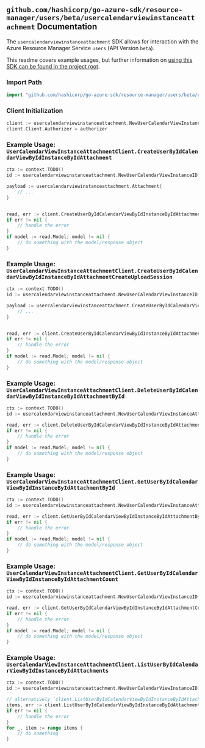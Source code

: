 
## `github.com/hashicorp/go-azure-sdk/resource-manager/users/beta/usercalendarviewinstanceattachment` Documentation

The `usercalendarviewinstanceattachment` SDK allows for interaction with the Azure Resource Manager Service `users` (API Version `beta`).

This readme covers example usages, but further information on [using this SDK can be found in the project root](https://github.com/hashicorp/go-azure-sdk/tree/main/docs).

### Import Path

```go
import "github.com/hashicorp/go-azure-sdk/resource-manager/users/beta/usercalendarviewinstanceattachment"
```


### Client Initialization

```go
client := usercalendarviewinstanceattachment.NewUserCalendarViewInstanceAttachmentClientWithBaseURI("https://management.azure.com")
client.Client.Authorizer = authorizer
```


### Example Usage: `UserCalendarViewInstanceAttachmentClient.CreateUserByIdCalendarViewByIdInstanceByIdAttachment`

```go
ctx := context.TODO()
id := usercalendarviewinstanceattachment.NewUserCalendarViewInstanceID("userIdValue", "eventIdValue", "eventId1Value")

payload := usercalendarviewinstanceattachment.Attachment{
	// ...
}


read, err := client.CreateUserByIdCalendarViewByIdInstanceByIdAttachment(ctx, id, payload)
if err != nil {
	// handle the error
}
if model := read.Model; model != nil {
	// do something with the model/response object
}
```


### Example Usage: `UserCalendarViewInstanceAttachmentClient.CreateUserByIdCalendarViewByIdInstanceByIdAttachmentCreateUploadSession`

```go
ctx := context.TODO()
id := usercalendarviewinstanceattachment.NewUserCalendarViewInstanceID("userIdValue", "eventIdValue", "eventId1Value")

payload := usercalendarviewinstanceattachment.CreateUserByIdCalendarViewByIdInstanceByIdAttachmentCreateUploadSessionRequest{
	// ...
}


read, err := client.CreateUserByIdCalendarViewByIdInstanceByIdAttachmentCreateUploadSession(ctx, id, payload)
if err != nil {
	// handle the error
}
if model := read.Model; model != nil {
	// do something with the model/response object
}
```


### Example Usage: `UserCalendarViewInstanceAttachmentClient.DeleteUserByIdCalendarViewByIdInstanceByIdAttachmentById`

```go
ctx := context.TODO()
id := usercalendarviewinstanceattachment.NewUserCalendarViewInstanceAttachmentID("userIdValue", "eventIdValue", "eventId1Value", "attachmentIdValue")

read, err := client.DeleteUserByIdCalendarViewByIdInstanceByIdAttachmentById(ctx, id)
if err != nil {
	// handle the error
}
if model := read.Model; model != nil {
	// do something with the model/response object
}
```


### Example Usage: `UserCalendarViewInstanceAttachmentClient.GetUserByIdCalendarViewByIdInstanceByIdAttachmentById`

```go
ctx := context.TODO()
id := usercalendarviewinstanceattachment.NewUserCalendarViewInstanceAttachmentID("userIdValue", "eventIdValue", "eventId1Value", "attachmentIdValue")

read, err := client.GetUserByIdCalendarViewByIdInstanceByIdAttachmentById(ctx, id)
if err != nil {
	// handle the error
}
if model := read.Model; model != nil {
	// do something with the model/response object
}
```


### Example Usage: `UserCalendarViewInstanceAttachmentClient.GetUserByIdCalendarViewByIdInstanceByIdAttachmentCount`

```go
ctx := context.TODO()
id := usercalendarviewinstanceattachment.NewUserCalendarViewInstanceID("userIdValue", "eventIdValue", "eventId1Value")

read, err := client.GetUserByIdCalendarViewByIdInstanceByIdAttachmentCount(ctx, id)
if err != nil {
	// handle the error
}
if model := read.Model; model != nil {
	// do something with the model/response object
}
```


### Example Usage: `UserCalendarViewInstanceAttachmentClient.ListUserByIdCalendarViewByIdInstanceByIdAttachments`

```go
ctx := context.TODO()
id := usercalendarviewinstanceattachment.NewUserCalendarViewInstanceID("userIdValue", "eventIdValue", "eventId1Value")

// alternatively `client.ListUserByIdCalendarViewByIdInstanceByIdAttachments(ctx, id)` can be used to do batched pagination
items, err := client.ListUserByIdCalendarViewByIdInstanceByIdAttachmentsComplete(ctx, id)
if err != nil {
	// handle the error
}
for _, item := range items {
	// do something
}
```
